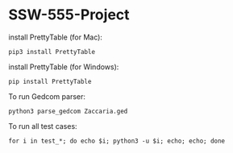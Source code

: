 # SSW-555-Project

install PrettyTable (for Mac): 
```console
pip3 install PrettyTable
```

install PrettyTable (for Windows): 
```console
pip install PrettyTable
```

To run Gedcom parser:
```console
python3 parse_gedcom Zaccaria.ged
```

To run all test cases:
```console
for i in test_*; do echo $i; python3 -u $i; echo; echo; done
```